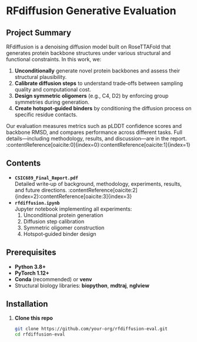 # RFdiffusion Generative Evaluation

## Project Summary

RFdiffusion is a denoising diffusion model built on RoseTTAFold that generates protein backbone structures under various structural and functional constraints. In this work, we:

1. **Unconditionally** generate novel protein backbones and assess their structural plausibility.  
2. **Calibrate diffusion steps** to understand trade‑offs between sampling quality and computational cost.  
3. **Design symmetric oligomers** (e.g., C4, D2) by enforcing group symmetries during generation.  
4. **Create hotspot‑guided binders** by conditioning the diffusion process on specific residue contacts.  

Our evaluation measures metrics such as pLDDT confidence scores and backbone RMSD, and compares performance across different tasks. Full details—including methodology, results, and discussion—are in the report. :contentReference[oaicite:0]{index=0}:contentReference[oaicite:1]{index=1}

## Contents

- **`CSIC689_Final_Report.pdf`**  
  Detailed write‑up of background, methodology, experiments, results, and future directions. :contentReference[oaicite:2]{index=2}:contentReference[oaicite:3]{index=3}  
- **`rfdiffusion.ipynb`**  
  Jupyter notebook implementing all experiments:  
  1. Unconditional protein generation  
  2. Diffusion step calibration  
  3. Symmetric oligomer construction  
  4. Hotspot‑guided binder design  

## Prerequisites

- **Python 3.8+**  
- **PyTorch 1.12+**  
- **Conda** (recommended) or **venv**  
- Structural biology libraries: **biopython**, **mdtraj**, **nglview**

## Installation

1. **Clone this repo**  
   ```bash
   git clone https://github.com/your‑org/rfdiffusion‑eval.git
   cd rfdiffusion‑eval
